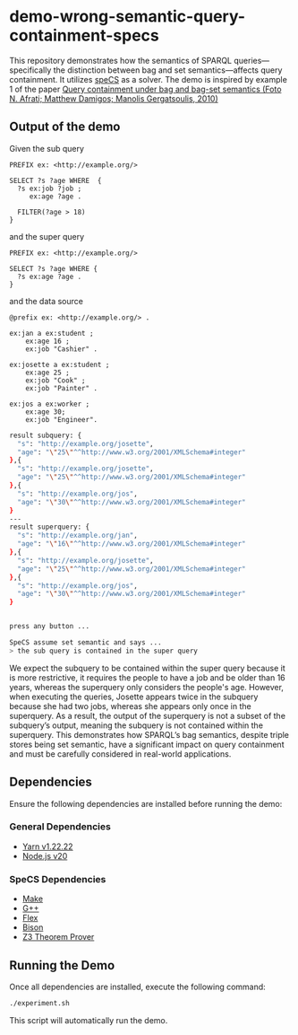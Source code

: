 # demo-wrong-semantic-query-containment-specs

This repository demonstrates how the semantics of SPARQL queries—specifically the distinction between bag and set semantics—affects query containment. It utilizes [speCS](https://github.com/mirkospasic/SpeCS) as a solver.
The demo is inspired by example 1 of the paper [Query containment under bag and bag-set semantics (Foto N. Afrati; Matthew Damigos; Manolis Gergatsoulis, 2010)
](https://dl.acm.org/doi/10.1016/j.ipl.2010.02.017)

## Output of the demo
Given the sub query
```nq
PREFIX ex: <http://example.org/>

SELECT ?s ?age WHERE  {
  ?s ex:job ?job ;
     ex:age ?age .
     
  FILTER(?age > 18)
}
```
and the super query
```nq
PREFIX ex: <http://example.org/>

SELECT ?s ?age WHERE {
  ?s ex:age ?age .
}
```
and the data source

```ttl
@prefix ex: <http://example.org/> .

ex:jan a ex:student ;
    ex:age 16 ;
    ex:job "Cashier" .

ex:josette a ex:student ;
    ex:age 25 ;
    ex:job "Cook" ;
    ex:job "Painter" .

ex:jos a ex:worker ;
    ex:age 30;
    ex:job "Engineer".
```

```sh
result subquery: {
  "s": "http://example.org/josette",
  "age": "\"25\"^^http://www.w3.org/2001/XMLSchema#integer"
},{
  "s": "http://example.org/josette",
  "age": "\"25\"^^http://www.w3.org/2001/XMLSchema#integer"
},{
  "s": "http://example.org/jos",
  "age": "\"30\"^^http://www.w3.org/2001/XMLSchema#integer"
}
---
result superquery: {
  "s": "http://example.org/jan",
  "age": "\"16\"^^http://www.w3.org/2001/XMLSchema#integer"
},{
  "s": "http://example.org/josette",
  "age": "\"25\"^^http://www.w3.org/2001/XMLSchema#integer"
},{
  "s": "http://example.org/jos",
  "age": "\"30\"^^http://www.w3.org/2001/XMLSchema#integer"
}


press any button ...

SpeCS assume set semantic and says ...
> the sub query is contained in the super query
```
We expect the subquery to be contained within the super query because it is more restrictive, 
it requires the people to have a job and be older than 16 years, whereas the superquery only considers the people's age.
However, when executing the queries, Josette appears twice in the subquery because she had two jobs, whereas she appears only once in the superquery.
As a result, the output of the superquery is not a subset of the subquery’s output, meaning the subquery is not contained within the superquery.
This demonstrates how SPARQL’s bag semantics, despite triple stores being set semantic, have a significant impact on query containment and must be carefully considered in real-world applications.

## Dependencies

Ensure the following dependencies are installed before running the demo:

### General Dependencies
- [Yarn v1.22.22](https://classic.yarnpkg.com/lang/en/)
- [Node.js v20](https://nodejs.org/en)

### SpeCS Dependencies
- [Make](https://www.gnu.org/software/make/)
- [G++](https://gcc.gnu.org/)
- [Flex](https://github.com/westes/flex)
- [Bison](https://www.gnu.org/software/bison/)
- [Z3 Theorem Prover](https://github.com/Z3Prover/z3)

## Running the Demo

Once all dependencies are installed, execute the following command:

```sh
./experiment.sh
```

This script will automatically run the demo.
